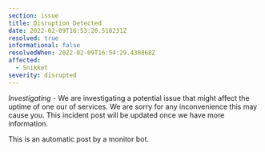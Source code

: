 ```yaml
---
section: issue
title: Disruption Detected
date: 2022-02-09T16:53:20.510231Z
resolved: true
informational: false
resolvedWhen: 2022-02-09T16:54:29.430868Z
affected:
  - Snikket
severity: disrupted
---
```

*Investigating* - We are investigating a potential issue that might affect the uptime of one our of services. We are sorry for any inconvenience this may cause you. This incident post will be updated once we have more information.

This is an automatic post by a monitor bot.
        